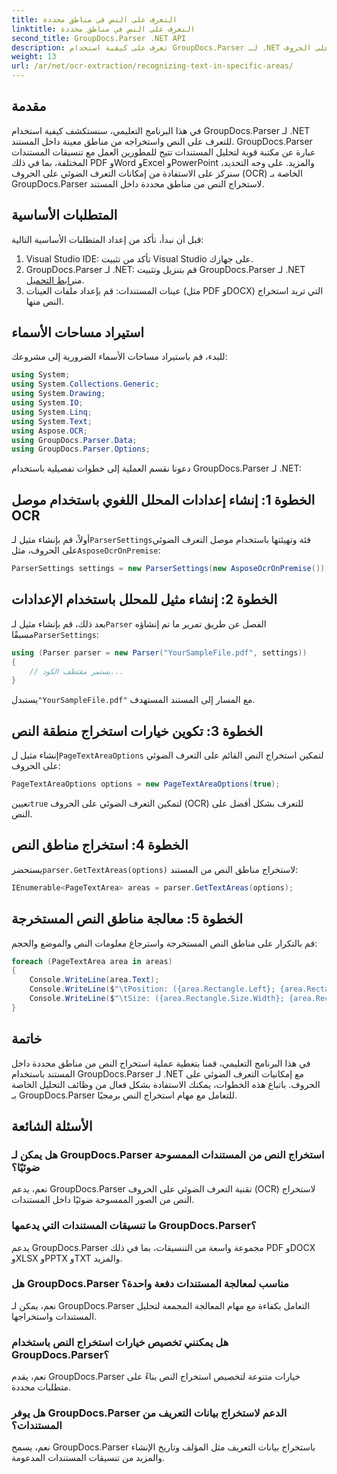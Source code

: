 ```yaml
---
title: التعرف على النص في مناطق محددة
linktitle: التعرف على النص في مناطق محددة
second_title: GroupDocs.Parser .NET API
description: تعرف على كيفية استخدام GroupDocs.Parser لـ .NET لاستخراج النص من مناطق محددة في المستندات التي تتمتع بإمكانيات التعرف الضوئي على الحروف.
weight: 13
url: /ar/net/ocr-extraction/recognizing-text-in-specific-areas/
---
```

## مقدمة
في هذا البرنامج التعليمي، سنستكشف كيفية استخدام GroupDocs.Parser لـ .NET للتعرف على النص واستخراجه من مناطق معينة داخل المستند. GroupDocs.Parser عبارة عن مكتبة قوية لتحليل المستندات تتيح للمطورين العمل مع تنسيقات المستندات المختلفة، بما في ذلك PDF وWord وExcel وPowerPoint والمزيد. على وجه التحديد، سنركز على الاستفادة من إمكانات التعرف الضوئي على الحروف (OCR) الخاصة بـ GroupDocs.Parser لاستخراج النص من مناطق محددة داخل المستند.
## المتطلبات الأساسية
قبل أن نبدأ، تأكد من إعداد المتطلبات الأساسية التالية:
1. Visual Studio IDE: تأكد من تثبيت Visual Studio على جهازك.
2.  GroupDocs.Parser لـ .NET: قم بتنزيل وتثبيت GroupDocs.Parser لـ .NET من[رابط التحميل](https://releases.groupdocs.com/parser/net/).
3. عينات المستندات: قم بإعداد ملفات العينات (مثل PDF وDOCX) التي تريد استخراج النص منها.

## استيراد مساحات الأسماء
للبدء، قم باستيراد مساحات الأسماء الضرورية إلى مشروعك:
```csharp
using System;
using System.Collections.Generic;
using System.Drawing;
using System.IO;
using System.Linq;
using System.Text;
using Aspose.OCR;
using GroupDocs.Parser.Data;
using GroupDocs.Parser.Options;
```

دعونا نقسم العملية إلى خطوات تفصيلية باستخدام GroupDocs.Parser لـ .NET:
## الخطوة 1: إنشاء إعدادات المحلل اللغوي باستخدام موصل OCR
 أولاً، قم بإنشاء مثيل لـ`ParserSettings`فئة وتهيئتها باستخدام موصل التعرف الضوئي على الحروف، مثل`AsposeOcrOnPremise`:
```csharp
ParserSettings settings = new ParserSettings(new AsposeOcrOnPremise());
```
## الخطوة 2: إنشاء مثيل للمحلل باستخدام الإعدادات
 بعد ذلك، قم بإنشاء مثيل لـ`Parser` الفصل عن طريق تمرير ما تم إنشاؤه مسبقًا`ParserSettings`:
```csharp
using (Parser parser = new Parser("YourSampleFile.pdf", settings))
{
    // يستمر مقتطف الكود...
}
```
 يستبدل`"YourSampleFile.pdf"` مع المسار إلى المستند المستهدف.
## الخطوة 3: تكوين خيارات استخراج منطقة النص
 إنشاء مثيل ل`PageTextAreaOptions` لتمكين استخراج النص القائم على التعرف الضوئي على الحروف:
```csharp
PageTextAreaOptions options = new PageTextAreaOptions(true);
```
 تعيين`true` لتمكين التعرف الضوئي على الحروف (OCR) للتعرف بشكل أفضل على النص.
## الخطوة 4: استخراج مناطق النص
 يستحضر`parser.GetTextAreas(options)` لاستخراج مناطق النص من المستند:
```csharp
IEnumerable<PageTextArea> areas = parser.GetTextAreas(options);
```
## الخطوة 5: معالجة مناطق النص المستخرجة
قم بالتكرار على مناطق النص المستخرجة واسترجاع معلومات النص والموضع والحجم:
```csharp
foreach (PageTextArea area in areas)
{
    Console.WriteLine(area.Text);
    Console.WriteLine($"\tPosition: ({area.Rectangle.Left}; {area.Rectangle.Top})");
    Console.WriteLine($"\tSize: ({area.Rectangle.Size.Width}; {area.Rectangle.Size.Height})");
}
```

## خاتمة
في هذا البرنامج التعليمي، قمنا بتغطية عملية استخراج النص من مناطق محددة داخل المستند باستخدام GroupDocs.Parser لـ .NET مع إمكانيات التعرف الضوئي على الحروف. باتباع هذه الخطوات، يمكنك الاستفادة بشكل فعال من وظائف التحليل الخاصة بـ GroupDocs.Parser للتعامل مع مهام استخراج النص برمجيًا.

## الأسئلة الشائعة
### هل يمكن لـ GroupDocs.Parser استخراج النص من المستندات الممسوحة ضوئيًا؟
نعم، يدعم GroupDocs.Parser تقنية التعرف الضوئي على الحروف (OCR) لاستخراج النص من الصور الممسوحة ضوئيًا داخل المستندات.
### ما تنسيقات المستندات التي يدعمها GroupDocs.Parser؟
يدعم GroupDocs.Parser مجموعة واسعة من التنسيقات، بما في ذلك PDF وDOCX وXLSX وPPTX وTXT والمزيد.
### هل GroupDocs.Parser مناسب لمعالجة المستندات دفعة واحدة؟
نعم، يمكن لـ GroupDocs.Parser التعامل بكفاءة مع مهام المعالجة المجمعة لتحليل المستندات واستخراجها.
### هل يمكنني تخصيص خيارات استخراج النص باستخدام GroupDocs.Parser؟
نعم، يقدم GroupDocs.Parser خيارات متنوعة لتخصيص استخراج النص بناءً على متطلبات محددة.
### هل يوفر GroupDocs.Parser الدعم لاستخراج بيانات التعريف من المستندات؟
نعم، يسمح GroupDocs.Parser باستخراج بيانات التعريف مثل المؤلف وتاريخ الإنشاء والمزيد من تنسيقات المستندات المدعومة.